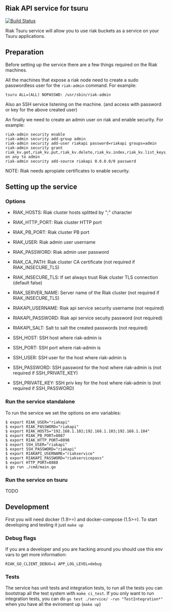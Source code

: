 Riak API service for tsuru
--------------------------

[![Build Status](https://travis-ci.org/tsuru/riakapi.svg?branch=master)](https://travis-ci.org/tsuru/riakapi)

Riak Tsuru service will allow you to use riak buckets as a service on your Tsuru 
applications.


## Preparation


Before setting up the service there are a few things required on the Riak machines.

All the machines  that expose a riak node need to create a sudo passwordless user for the `riak-admin` command. For example:

    tsuru ALL=(ALL) NOPASSWD: /usr/sbin/riak-admin

Also an SSH service listening on the machine. (and access with password or key
for the above created user)

An finally we need to create an admin user on riak and enable security. For example:

    riak-admin security enable
    riak-admin security add-group admin
    riak-admin security add-user riakapi password=riakapi groups=admin
    riak-admin security grant riak_kv.get,riak_kv.put,riak_kv.delete,riak_kv.index,riak_kv.list_keys,riak_kv.list_buckets,riak_core.get_bucket,riak_core.set_bucket,riak_core.get_bucket_type,riak_core.set_bucket_type on any to admin
    riak-admin security add-source riakapi 0.0.0.0/0 password

NOTE: Riak needs apropiate certificates to enable security.


## Setting up the service


### Options


* RIAK_HOSTS: Riak cluster hosts splitted by ";" character
* RIAK_HTTP_PORT: Riak cluster HTTP port
* RIAK_PB_PORT: Riak cluster PB port
* RIAK_USER: Riak admin user username
* RIAK_PASSWORD: Riak admin user password
* RIAK_CA_PATH: Riak cluster CA certificate (not required if RIAK_INSECURE_TLS)
* RIAK_INSECURE_TLS: If set always trust Riak cluster TLS connection (default false)
* RIAK_SERVER_NAME: Server name of the Riak cluster (not required if RIAK_INSECURE_TLS)

* RIAKAPI_USERNAME: Riak api service security username (not required)
* RIAKAPI_PASSWORD: Riak api service secuity password (not required)
* RIAKAPI_SALT: Salt to salt the created passwords (not required)

* SSH_HOST: SSH host where riak-admin is
* SSH_PORT: SSH port where riak-admin is
* SSH_USER: SSH user for the host where riak-admin is
* SSH_PASSWORD: SSH password for the host where riak-admin is (not required if SSH_PRIVATE_KEY)
* SSH_PRIVATE_KEY: SSH priv key for the host where riak-admin is (not required if SSH_PASSWORD)


### Run the service standalone

To run the service we set the options on env variables:

    $ export RIAK_USER="riakapi"
    $ export RIAK_PASSWORD="riakapi"
    $ export RIAK_HOSTS="192.168.1.102;192.168.1.103;192.168.1.104"
    $ export RIAK_PB_PORT=8087
    $ export RIAK_HTTP_PORT=8098
    $ export SSH_USER="riakapi"
    $ export SSH_PASSWORD="riakapi"
    $ export RIAKAPI_USERNAME="riakservice"
    $ export RIAKAPI_PASSWORD="riakservicepass"
    $ export HTTP_PORT=8888
    $ go run ./cmd/main.go

### Run the service on tsuru

TODO

## Development

First you will need docker (1.9>=) and docker-compose (1.5>=). To start developing
and testing it just `make up`

### Debug flags

If you are a developer and you are hacking around you should use this env vars to get more information:

    RIAK_GO_CLIENT_DEBUG=1 APP_LOG_LEVEL=debug

### Tests

The service has unit tests and integration tests, to run all the tests you can
bootstrap all the test system with `make ci_test`. If you only want to run
integration tests, you can do `go test ./service/ -run "TestIntegration*"` when
you have all the eviroment up (`make up`)
